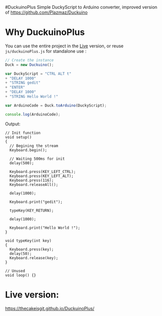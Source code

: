 #DuckuinoPlus
Simple DuckyScript to Arduino converter, improved version of https://github.com/Plazmaz/Duckuino

# Why DuckuinoPlus
You can use the entire project in the [Live](https://thecakeisgit.github.io/DuckuinoPlus/ "DuckuinoPlus Live") version, or reuse <code>js/duckuinoPlus.js</code> for standalone use :

```javascript
// Create the instance
Duck = new Duckuino();

var DuckyScript = "CTRL ALT t"
+ "DELAY 1000"
+ "STRING gedit"
+ "ENTER"
+ "DELAY 1000"
+ "STRING Hello World !"

var ArduinoCode = Duck.toArduino(DuckyScript); 

console.log(ArduinoCode);
```
Output:

```
// Init function
void setup()
{
  // Begining the stream
  Keyboard.begin();

  // Waiting 500ms for init
  delay(500);

  Keyboard.press(KEY_LEFT_CTRL);
  Keyboard.press(KEY_LEFT_ALT);
  Keyboard.press(116);
  Keyboard.releaseAll();

  delay(1000);

  Keyboard.print("gedit");

  typeKey(KEY_RETURN);

  delay(1000);

  Keyboard.print("Hello World !");
}

void typeKey(int key)
{
  Keyboard.press(key);
  delay(50);
  Keyboard.release(key);
}

// Unused
void loop() {}
```

# Live version:
https://thecakeisgit.github.io/DuckuinoPlus/
